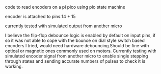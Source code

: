 code to read encoders on a pi pico using pio state machine

encoder is attached to pins 14 + 15

currently tested with simulated output from another micro

I believe the flip-flop debounce logic is enabled by default on input pins, if so it was not able to cope with the bounce on dial style switch based encoders I tried, would need hardware debouncing.Should be fine with optical or magnetic ones commonly used on motors. Currently testing with simulated encoder signal from another micro to enable single stepping through states and sending accurate numbers of pulses to check it is working.

